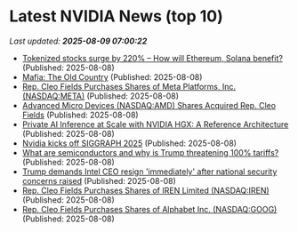 # Latest NVIDIA News (top 10)
_Last updated: **2025-08-09 07:00:22**_

- [Tokenized stocks surge by 220% – How will Ethereum, Solana benefit?](https://ambcrypto.com/tokenised-stocks-surge-by-220-how-will-ethereum-solana-benefit/) (Published: 2025-08-08)
- [Mafia: The Old Country](https://www.giantbomb.com/mafia-the-old-country/3030-87203/) (Published: 2025-08-08)
- [Rep. Cleo Fields Purchases Shares of Meta Platforms, Inc. (NASDAQ:META)](https://www.etfdailynews.com/2025/08/08/rep-cleo-fields-purchases-shares-of-meta-platforms-inc-nasdaqmeta/) (Published: 2025-08-08)
- [Advanced Micro Devices (NASDAQ:AMD) Shares Acquired Rep. Cleo Fields](https://www.etfdailynews.com/2025/08/08/advanced-micro-devices-nasdaqamd-shares-acquired-rep-cleo-fields/) (Published: 2025-08-08)
- [Private AI Inference at Scale with NVIDIA HGX: A Reference Architecture](https://www.ntpro.nl/blog/archives/3826-Private-AI-Inference-at-Scale-with-NVIDIA-HGX-A-Reference-Architecture.html) (Published: 2025-08-08)
- [Nvidia kicks off SIGGRAPH 2025](https://www.madshrimps.be/news/nvidia-kicks-off-siggraph-2025/) (Published: 2025-08-08)
- [What are semiconductors and why is Trump threatening 100% tariffs?](https://www.bbc.com/news/articles/cly3r664q1eo?xtor=AL-72-%5Bpartner%5D-%5Byahoo.north.america%5D-%5Bheadline%5D-%5Bnews%5D-%5Bbizdev%5D-%5Bisapi%5D) (Published: 2025-08-08)
- [Trump demands Intel CEO resign 'immediately' after national security concerns raised](https://www.thejournal.ie/trump-demands-intel-ceo-resign-immediately-after-national-security-concerns-raised-6785463-Aug2025/) (Published: 2025-08-08)
- [Rep. Cleo Fields Purchases Shares of IREN Limited (NASDAQ:IREN)](https://www.etfdailynews.com/2025/08/08/rep-cleo-fields-purchases-shares-of-iren-limited-nasdaqiren/) (Published: 2025-08-08)
- [Rep. Cleo Fields Purchases Shares of Alphabet Inc. (NASDAQ:GOOG)](https://www.etfdailynews.com/2025/08/08/rep-cleo-fields-purchases-shares-of-alphabet-inc-nasdaqgoog-2/) (Published: 2025-08-08)
